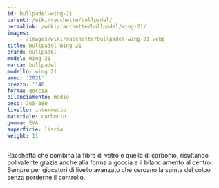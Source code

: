 ```yaml
---
id: bullpadel-wing-21
parent: /wiki/racchette/bullpadel/
permalink: /wiki/racchette/bullpadel/wing-21/
images:
    - /images/wiki/racchette/bullpadel-wing-21.webp
title: Bullpadel Wing 21
brand: bullpadel
model: Wing 21
marca: bullpadel
modello: wing 21
anno: '2021'
prezzo: '140'
forma: goccia
bilanciamento: medio
peso: 365-380
livello: intermedio
materiale: carbonio
gomma: EVA
superficie: liscia
weight: 11
---
```

Racchetta che combina la fibra di vetro e quella di carbonio, risultando polivalente grazie anche alla forma a goccia e il bilanciamento al centro. Sempre per giocatori di livello avanzato che cercano la spinta del colpo senza perderne il controllo.